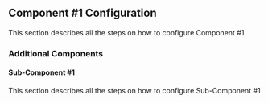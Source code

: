 ## Component #1 Configuration

This section describes all the steps on how to configure Component #1

### Additional Components
#### Sub-Component #1

This section describes all the steps on how to configure Sub-Component #1